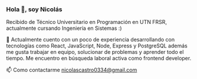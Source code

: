 ### Hola 👋, soy Nicolás

Recibido de Técnico Universitario en Programación en UTN FRSR, actualmente cursando Ingeniería en Sistemas :)

 📄 Actualmente cuento con un poco de experiencia desarrollando con tecnologías como React, JavaScript, Node, Express y PostgreSQL además me gusta trabajar en equipo, solucionar de problemas y aprender todo el tiempo. Me encuentro en búsqueda laboral activa como frontend developer.

📫 Como contactarme nicolascastro0334@gmail.com
